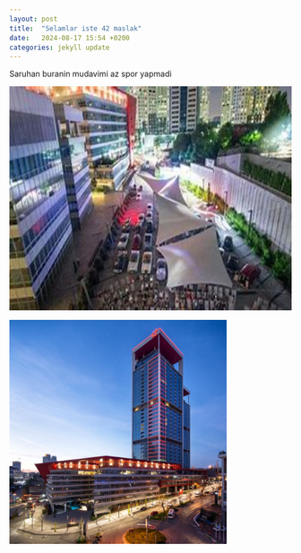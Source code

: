 ```yaml
---
layout: post
title:  "Selamlar iste 42 maslak"
date:   2024-08-17 15:54 +0200
categories: jekyll update
---
```


Saruhan buranin mudavimi az spor yapmadi

<p align="left"><img src="OIP.jpg" height="400" alt=""></p>

<p align="left"><img src="R.jpg" height="400" alt=""></p>